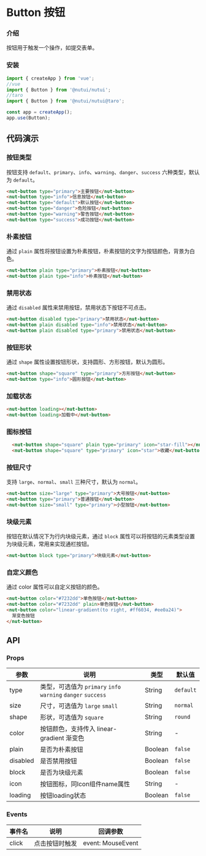 # Button 按钮

### 介绍

按钮用于触发一个操作，如提交表单。

### 安装

``` javascript
import { createApp } from 'vue';
//vue
import { Button } from '@nutui/nutui';
//taro
import { Button } from '@nutui/nutui@taro';

const app = createApp();
app.use(Button);
```

## 代码演示

### 按钮类型

按钮支持 `default`、`primary`、`info`、`warning`、`danger`、`success` 六种类型，默认为 `default`。

```html
<nut-button type="primary">主要按钮</nut-button>
<nut-button type="info">信息按钮</nut-button>
<nut-button type="default">默认按钮</nut-button>
<nut-button type="danger">危险按钮</nut-button>
<nut-button type="warning">警告按钮</nut-button>
<nut-button type="success">成功按钮</nut-button>
```

### 朴素按钮

通过 `plain` 属性将按钮设置为朴素按钮，朴素按钮的文字为按钮颜色，背景为白色。

```html
<nut-button plain type="primary">朴素按钮</nut-button>
<nut-button plain type="info">朴素按钮</nut-button>
```

### 禁用状态

通过 `disabled` 属性来禁用按钮，禁用状态下按钮不可点击。

```html
<nut-button disabled type="primary">禁用状态</nut-button>
<nut-button plain disabled type="info">禁用状态</nut-button>
<nut-button plain disabled type="primary">禁用状态</nut-button>
```

### 按钮形状

通过 `shape` 属性设置按钮形状，支持圆形、方形按钮，默认为圆形。

```html
<nut-button shape="square" type="primary">方形按钮</nut-button>
<nut-button type="info">圆形按钮</nut-button>
```

### 加载状态

```html
<nut-button loading></nut-button>
<nut-button loading>加载中</nut-button>
```

### 图标按钮

```html
  <nut-button shape="square" plain type="primary" icon="star-fill"></nut-button>
  <nut-button shape="square" type="primary" icon="star">收藏</nut-button>
```

### 按钮尺寸

支持 `large`、`normal`、`small` 三种尺寸，默认为 `normal`。

```html
<nut-button size="large" type="primary">大号按钮</nut-button>
<nut-button type="primary">普通按钮</nut-button>
<nut-button size="small" type="primary">小型按钮</nut-button>
```

### 块级元素

按钮在默认情况下为行内块级元素，通过 `block` 属性可以将按钮的元素类型设置为块级元素，常用来实现通栏按钮。

```html
<nut-button block type="primary">块级元素</nut-button>
```

### 自定义颜色
通过 color 属性可以自定义按钮的颜色。
```html
<nut-button color="#7232dd">单色按钮</nut-button>
<nut-button color="#7232dd" plain>单色按钮</nut-button>
<nut-button color="linear-gradient(to right, #ff6034, #ee0a24)">
  渐变色按钮
</nut-button>
```
## API

### Props

| 参数         | 说明                             | 类型   | 默认值           |
|--------------|----------------------------------|--------|------------------|
| type         | 类型，可选值为 `primary` `info` `warning` `danger` `success` | String |`default`         |
| size        | 尺寸，可选值为 `large` `small`  | String | `normal`      |
| shape         | 形状，可选值为 `square` | String | `round`             |
| color | 按钮颜色，支持传入 linear-gradient 渐变色     | String | - |
| plain          | 	是否为朴素按钮                       | Boolean | `false`             |
| disabled          | 	是否禁用按钮                       | Boolean | `false`              |
| block          | 是否为块级元素                        | Boolean | `false`               |
| icon          | 按钮图标，同Icon组件name属性                        | String | -     |
| loading          | 按钮loading状态                        | Boolean | `false`               |

### Events

| 事件名 | 说明           | 回调参数     |
|--------|----------------|--------------|
| click  | 点击按钮时触发 | event: MouseEvent |

